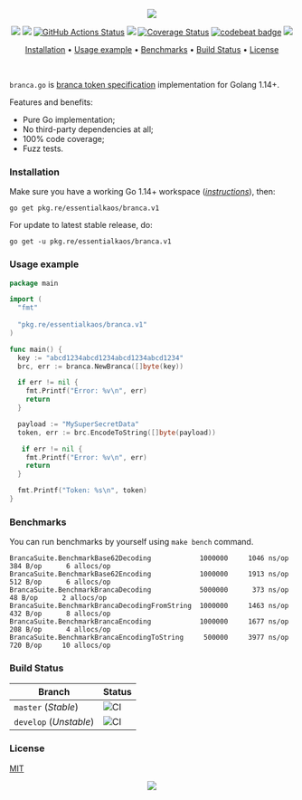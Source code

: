 <p align="center"><a href="#readme"><img src="https://gh.kaos.st/branca.svg"/></a></p>

<p align="center">
  <a href="https://pkg.go.dev/github.com/essentialkaos/branca"><img src="https://gh.kaos.st/godoc.svg"></a>
  <a href="https://goreportcard.com/report/github.com/essentialkaos/branca"><img src="https://goreportcard.com/badge/github.com/essentialkaos/branca"></a>
  <a href="https://github.com/essentialkaos/branca/actions"><img src="https://github.com/essentialkaos/branca/workflows/CI/badge.svg" alt="GitHub Actions Status" /></a>
  <a href="https://github.com/essentialkaos/branca/actions?query=workflow%3ACodeQL"><img src="https://github.com/essentialkaos/branca/workflows/CodeQL/badge.svg" /></a>
  <a href='https://coveralls.io/github/essentialkaos/branca?branch=develop'><img src='https://coveralls.io/repos/github/essentialkaos/branca/badge.svg?branch=develop' alt='Coverage Status' /></a>
  <a href="https://codebeat.co/projects/github-com-essentialkaos-branca-master"><img alt="codebeat badge" src="https://codebeat.co/badges/eca8a1ed-a16f-4005-a7bc-0d16f8d70ae4" /></a>
  <img src="https://gh.kaos.st/mit.svg">
</p>

<p align="center"><a href="#installation">Installation</a> • <a href="#usage-example">Usage example</a> • <a href="#benchmarks">Benchmarks</a> • <a href="#build-status">Build Status</a> • <a href="#license">License</a></p>

<br/>

`branca.go` is [branca token specification](https://github.com/tuupola/branca-spec) implementation for Golang 1.14+.

Features and benefits:

* Pure Go implementation;
* No third-party dependencies at all;
* 100% code coverage;
* Fuzz tests.

### Installation

Make sure you have a working Go 1.14+ workspace (_[instructions](https://golang.org/doc/install)_), then:

````
go get pkg.re/essentialkaos/branca.v1
````

For update to latest stable release, do:

```
go get -u pkg.re/essentialkaos/branca.v1
```

### Usage example

```go
package main

import (
  "fmt"
  
  "pkg.re/essentialkaos/branca.v1"
)

func main() {
  key := "abcd1234abcd1234abcd1234abcd1234"
  brc, err := branca.NewBranca([]byte(key))

  if err != nil {
    fmt.Printf("Error: %v\n", err)
    return
  }

  payload := "MySuperSecretData"
  token, err := brc.EncodeToString([]byte(payload))

   if err != nil {
    fmt.Printf("Error: %v\n", err)
    return
  }

  fmt.Printf("Token: %s\n", token)
}

```

### Benchmarks

You can run benchmarks by yourself using `make bench` command.

```
BrancaSuite.BenchmarkBase62Decoding            1000000     1046 ns/op      384 B/op      6 allocs/op
BrancaSuite.BenchmarkBase62Encoding            1000000     1913 ns/op      512 B/op      6 allocs/op
BrancaSuite.BenchmarkBrancaDecoding            5000000      373 ns/op       48 B/op      2 allocs/op
BrancaSuite.BenchmarkBrancaDecodingFromString  1000000     1463 ns/op      432 B/op      8 allocs/op
BrancaSuite.BenchmarkBrancaEncoding            1000000     1677 ns/op      208 B/op      4 allocs/op
BrancaSuite.BenchmarkBrancaEncodingToString     500000     3977 ns/op      720 B/op     10 allocs/op
```

### Build Status

| Branch     | Status |
|------------|--------|
| `master` (_Stable_) | ![CI](https://github.com/essentialkaos/branca/workflows/CI/badge.svg?branch=master) |
| `develop` (_Unstable_) | ![CI](https://github.com/essentialkaos/branca/workflows/CI/badge.svg?branch=develop) |

### License

[MIT](LICENSE)

<p align="center"><a href="https://essentialkaos.com"><img src="https://gh.kaos.st/ekgh.svg"/></a></p>